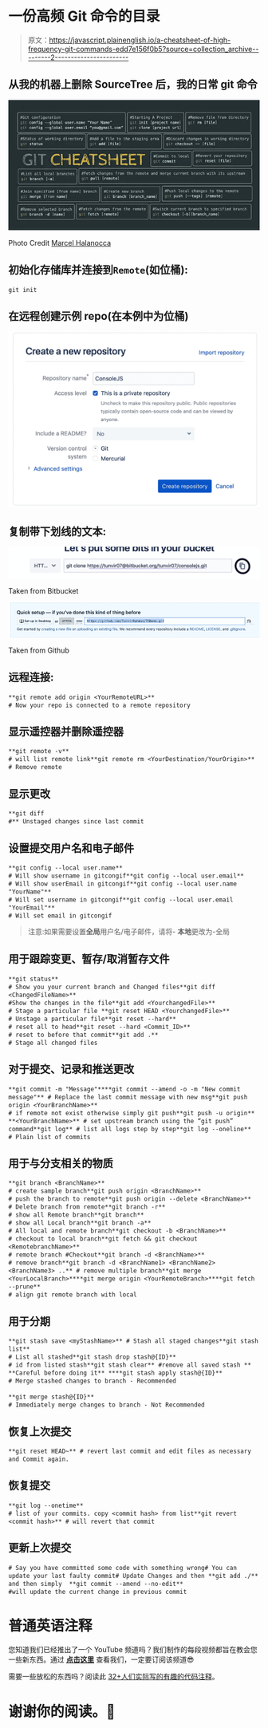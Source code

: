 # 一份高频 Git 命令的目录

> 原文：<https://javascript.plainenglish.io/a-cheatsheet-of-high-frequency-git-commands-edd7e156f0b5?source=collection_archive---------2----------------------->

## 从我的机器上删除 SourceTree 后，我的日常 git 命令

![](img/0a3a81ce0bfd5650f2de6d466c26c4ab.png)

Photo Credit [Marcel Halanocca](https://www.facebook.com/marcelhalanocca/?__cft__[0]=AZXkieMhbnOSOqjHz2kYuNi4dkkq7J4RdtAFiIilCTEW4tp9OIq3gaSvz5UPgvF09cvdLN9lGu8i_FVdkLFG7j_gik5EntIv8xA6iXwRhAoe0BEEClHKfsC00Y27i4TIaE2tbWmZX7cfroIH2B4Dt8G6m9Q1SPBCsi2OBCv3_5NGrQ&__tn__=-UC%2CP-R)

## 初始化存储库并连接到`Remote`(如位桶):

```
git init
```

## 在远程创建示例 repo(在本例中为位桶)

![](img/98600b7a0b821db766305cd935b744a9.png)

## 复制带下划线的文本:

![](img/6e210168b5632628af935eff4e58e882.png)

Taken from Bitbucket

![](img/9aa9d4774aa20db757e52ba88fbc5179.png)

Taken from Github

## 远程连接:

```
**git remote add origin <YourRemoteURL>** 
# Now your repo is connected to a remote repository 
```

## 显示遥控器并删除遥控器

```
**git remote -v** 
# will list remote link**git remote rm <YourDestination/YourOrigin>** 
# Remove remote
```

## 显示更改

```
**git diff
#** Unstaged changes since last commit
```

## 设置提交用户名和电子邮件

```
**git config --local user.name** 
# Will show username in gitcongif**git config --local user.email** 
# Will show userEmail in gitcongif**git config --local user.name "YourName"** 
# Will set username in gitcongif**git config --local user.email "YourEmail"** 
# Will set email in gitcongif 
```

> 注意:如果需要设置**全局**用户名/电子邮件，请将- **本地**更改为-全局

## **用于跟踪变更、暂存/取消暂存文件**

```
**git status** 
# Show you your current branch and Changed files**git diff <ChangedFileName>**
#Show the changes in the file**git add <YourchangedFile>**
# Stage a particular file **git reset HEAD <YourchangedFile>**
# Unstage a particular file**git reset --hard**
# reset all to head**git reset --hard <Commit_ID>**
# reset to before that commit**git add .**
# Stage all changed files
```

## **对于提交、记录和推送更改**

```
**git commit -m "Message"****git commit --amend -o -m "New commit message"** # Replace the last commit message with new msg**git push origin <YourBranchName>** 
# if remote not exist otherwise simply git push**git push -u origin** **<YourBranchName>** # set upstream branch using the “git push” command**git log** # list all logs step by step**git log --oneline**
# Plain list of commits
```

## **用于与分支相关的物质**

```
**git branch <BranchName>**
# create sample branch**git push origin <BranchName>**
# push the branch to remote**git push origin --delete <BranchName>**
# Delete branch from remote**git branch -r**
# show all Remote branch**git branch**
# show all Local branch**git branch -a**
# All local and remote branch**git checkout -b <BranchName>**
# checkout to local branch**git fetch && git checkout <RemotebranchName>**
# remote branch #Checkout**git branch -d <BranchName>**
# remove branch**git branch -d <BranchName1> <BranchName2> <BranchName3> ..** # remove multiple branch**git merge <YourLocalBranch>****git merge origin <YourRemoteBranch>****git fetch --prune**
# align git remote branch with local
```

## **用于分期**

```
**git stash save <myStashName>** # Stash all staged changes**git stash list**
# List all stashed**git stash drop stash@{ID}**
# id from listed stash**git stash clear** #remove all saved stash ** **Careful before doing it** ****git stash apply stash@{ID}**
# Merge stashed changes to branch - Recommended

**git merge stash@{ID}**
# Immediately merge changes to branch - Not Recommended
```

## 恢复上次提交

```
**git reset HEAD~** # revert last commit and edit files as necessary and Commit again.
```

## 恢复提交

```
**git log --onetime** 
# list of your commits. copy <commit hash> from list**git revert <commit hash>** # will revert that commit
```

## 更新上次提交

```
# Say you have committed some code with something wrong# You can update your last faulty commit# Update Changes and then **git add ./** and then simply  **git commit --amend --no-edit**
#will update the current change in previous commit
```

# **普通英语注释**

您知道我们已经推出了一个 YouTube 频道吗？我们制作的每段视频都旨在教会您一些新东西。通过 [**点击这里**](https://www.youtube.com/channel/UCtipWUghju290NWcn8jhyAw) 查看我们，一定要订阅该频道😎

需要一些放松的东西吗？阅读此 [32+人们实际写的有趣的代码注释](https://medium.com/javascript-in-plain-english/30-funny-code-comments-that-will-make-you-laugh-1c1b54d4ab00)。

# 谢谢你的阅读。🍻